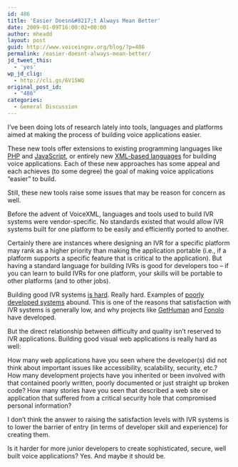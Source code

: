 ```yaml
---
id: 486
title: 'Easier Doesn&#8217;t Always Mean Better'
date: 2009-01-09T16:00:02+00:00
author: mheadd
layout: post
guid: http://www.voiceingov.org/blog/?p=486
permalink: /easier-doesnt-always-mean-better/
jd_tweet_this:
  - 'yes'
wp_jd_clig:
  - http://cli.gs/6V15WQ
original_post_id:
  - "486"
categories:
  - General Discussion
---
```

I&#8217;ve been doing lots of research lately into tools, languages and platforms aimed at making the process of building voice applications easier.

These new tools offer extensions to existing programming languages like <a href="http://voicephp.com/" target="_blank">PHP</a> and <a href="http://www.softivr.com/" target="_blank">JavaScript</a>, or entirely new <a href="http://www.twilio.com/docs/api_reference/TwiML/" target="_blank">XML-based languages</a> for building voice applications. Each of these new approaches has some appeal and each achieves (to some degree) the goal of making voice applications &#8220;easier&#8221; to build.

Still, these new tools raise some issues that may be reason for concern as well.

Before the advent of VoiceXML, languages and tools used to build IVR systems were vendor-specific. No standards existed that would allow IVR systems built for one platform to be easily and efficiently ported to another.

Certainly there are instances where designing an IVR for a specific platform may rank as a higher priority than making the application portable (i.e., if a platform supports a specific feature that is critical to the application). But having a standard language for building IVRs is good for developers too &#8211; if you can learn to build IVRs for one platform, your skills will be portable to other platforms (and to other jobs).

Building good IVR systems [is hard](http://www.voiceingov.org/blog/?p=85). Really hard. Examples of [poorly developed systems](http://www.voiceingov.org/blog/?p=66) abound. This is one of the reasons that satisfaction with IVR systems is generally low, and why projects like <a href="http://www.gethuman.com/" target="_blank">GetHuman</a> and <a href="http://fonolo.com/" target="_blank">Fonolo</a> have developed.

But the direct relationship between difficulty and quality isn&#8217;t reserved to IVR applications. Building good visual web applications is really hard as well:

How many web applications have you seen where the developer(s) did not think about important issues like accessibility, scalability, security, etc.? How many development projects have you inherited or been involved with that contained poorly written, poorly documented or just straight up broken code? How many stories have you seen that described a web site or application that suffered from a critical security hole that compromised personal information?

I don&#8217;t think the answer to raising the satisfaction levels with IVR systems is to lower the barrier of entry (in terms of developer skill and experience) for creating them.

Is it harder for more junior developers to create sophisticated, secure, well built voice applications? Yes. And maybe it should be.